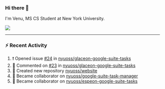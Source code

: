 ### Hi there 👋

I'm Venu, MS CS Student at New York University.


![](https://komarev.com/ghpvc/?username=vchrombie&label=👀)

---

### :zap: Recent Activity

<!--RECENT_ACTIVITY:start-->
1. ❗️ Opened issue [#24](https://github.com/nyuoss/glaceon-google-suite-tasks/issues/24) in [nyuoss/glaceon-google-suite-tasks](https://github.com/nyuoss/glaceon-google-suite-tasks)
2. 💬 Commented on [#23](https://github.com/nyuoss/glaceon-google-suite-tasks/pull/23#issuecomment-2109243089) in [nyuoss/glaceon-google-suite-tasks](https://github.com/nyuoss/glaceon-google-suite-tasks)
3. 📔 Created new repository [nyuoss/website](https://github.com/nyuoss/website)
4. 🤝 Became collaborator on [nyuoss/google-suite-task-manager](https://github.com/nyuoss/google-suite-task-manager)
5. 🤝 Became collaborator on [nyuoss/espeon-google-suite-tasks](https://github.com/nyuoss/espeon-google-suite-tasks)
<!--RECENT_ACTIVITY:end-->

<!--
**vchrombie/vchrombie** is a ✨ _special_ ✨ repository because its `README.md` (this file) appears on your GitHub profile.

Here are some ideas to get you started:

- 🔭 I’m currently working on ...
- 🌱 I’m currently learning ...
- 👯 I’m looking to collaborate on ...
- 🤔 I’m looking for help with ...
- 💬 Ask me about ...
- 📫 How to reach me: ...
- 😄 Pronouns: ...
- ⚡ Fun fact: ...
-->

